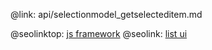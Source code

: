 @link: api/selectionmodel_getselecteditem.md

@seolinktop: [js framework](https://webix.com)
@seolink: [list ui](https://webix.com/widget/list/)